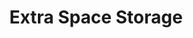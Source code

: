 ---
title: "Extra Space Storage"
url: /oklahoma-city/extra-space-storage-north-may-avenue/
shop: storage rental
---